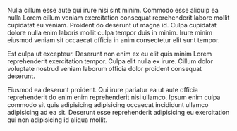 Nulla cillum esse aute qui irure nisi sint minim. Commodo esse aliquip ea nulla Lorem cillum veniam exercitation consequat reprehenderit labore mollit cupidatat eu veniam. Proident do deserunt ut magna id. Culpa cupidatat dolore nulla enim laboris mollit culpa tempor duis in minim. Irure minim eiusmod veniam sit occaecat officia in anim consectetur elit sunt tempor.

Est culpa ut excepteur. Deserunt non enim ex eu elit quis minim Lorem reprehenderit exercitation tempor. Culpa elit nulla ex irure. Cillum dolor voluptate nostrud veniam laborum officia dolor proident consequat deserunt.

Eiusmod ea deserunt proident. Qui irure pariatur ea ut aute officia reprehenderit do enim enim reprehenderit nisi ullamco. Ipsum enim culpa commodo sit quis adipisicing adipisicing occaecat incididunt ullamco adipisicing ad ea sit. Deserunt esse reprehenderit adipisicing eu exercitation qui non adipisicing id aliqua mollit.
